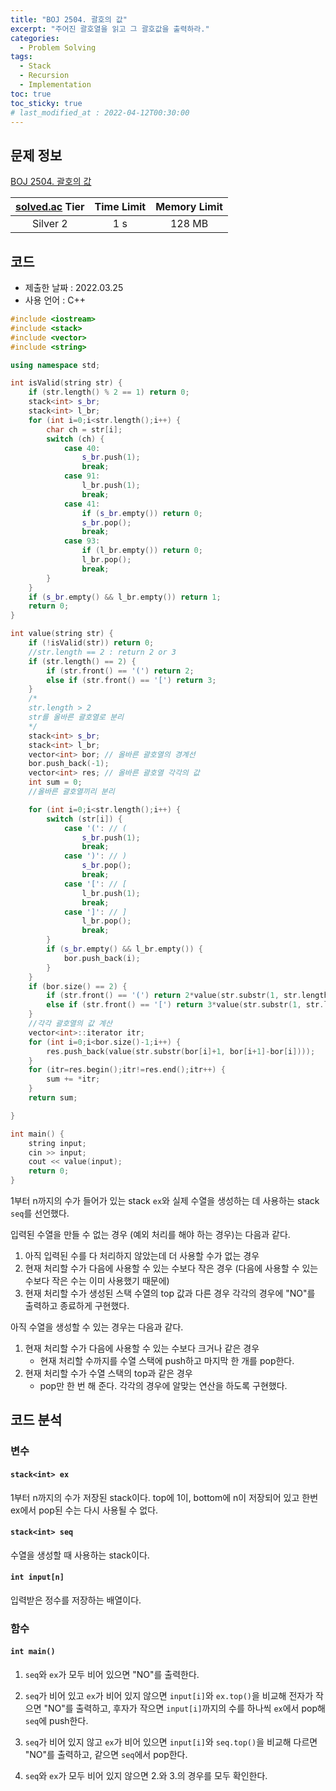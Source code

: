 ```yaml
---
title: "BOJ 2504. 괄호의 값"
excerpt: "주어진 괄호열을 읽고 그 괄호값을 출력하라."
categories: 
  - Problem Solving
tags:
  - Stack
  - Recursion
  - Implementation
toc: true
toc_sticky: true
# last_modified_at : 2022-04-12T00:30:00
---
```


## 문제 정보

[BOJ 2504. 괄호의 값](https://www.acmicpc.net/problem/2504)

| [solved.ac](https://solved.ac) Tier | Time Limit | Memory Limit |
|:-----------------------------------:|:----------:|:------------:|
| Silver 2                            | 1 s        | 128 MB       |

## 코드
- 제출한 날짜 : 2022.03.25
- 사용 언어 : C++

```cpp
#include <iostream>
#include <stack>
#include <vector>
#include <string>

using namespace std;

int isValid(string str) {
	if (str.length() % 2 == 1) return 0;
	stack<int> s_br;
	stack<int> l_br;
	for (int i=0;i<str.length();i++) {
		char ch = str[i];
		switch (ch) {
			case 40:
				s_br.push(1);
				break;
			case 91:
				l_br.push(1);
				break;
			case 41:
				if (s_br.empty()) return 0;
				s_br.pop();
				break;
			case 93:
				if (l_br.empty()) return 0;
				l_br.pop();
				break;
		}
	}
	if (s_br.empty() && l_br.empty()) return 1;
	return 0;
}

int value(string str) {
	if (!isValid(str)) return 0;
	//str.length == 2 : return 2 or 3
	if (str.length() == 2) {
		if (str.front() == '(') return 2;
		else if (str.front() == '[') return 3;
	}
	/*
	str.length > 2
	str를 올바른 괄호열로 분리
	*/
	stack<int> s_br;
	stack<int> l_br;
	vector<int> bor; // 올바른 괄호열의 경계선
	bor.push_back(-1);
	vector<int> res; // 올바른 괄호열 각각의 값
	int sum = 0;
	//올바른 괄호열끼리 분리

	for (int i=0;i<str.length();i++) {
		switch (str[i]) {
			case '(': // (
				s_br.push(1);
				break;
			case ')': // )
				s_br.pop();
				break;
			case '[': // [
				l_br.push(1);
				break;
			case ']': // ]
				l_br.pop();
				break;
		}
		if (s_br.empty() && l_br.empty()) {
			bor.push_back(i);
		}
	}
	if (bor.size() == 2) {
		if (str.front() == '(') return 2*value(str.substr(1, str.length()-2));
		else if (str.front() == '[') return 3*value(str.substr(1, str.length()-2));		
	}
	//각각 괄호열의 값 계산
	vector<int>::iterator itr;
	for (int i=0;i<bor.size()-1;i++) {
		res.push_back(value(str.substr(bor[i]+1, bor[i+1]-bor[i])));
	}
	for (itr=res.begin();itr!=res.end();itr++) {
		sum += *itr;
	}
	return sum;

}

int main() {
	string input;
	cin >> input;
	cout << value(input);
	return 0;
}
```

1부터 n까지의 수가 들어가 있는 stack `ex`와 실제 수열을 생성하는 데 사용하는 stack `seq`를 선언했다.

입력된 수열을 만들 수 없는 경우 (예외 처리를 해야 하는 경우)는 다음과 같다.
1. 아직 입력된 수를 다 처리하지 않았는데 더 사용할 수가 없는 경우
2. 현재 처리할 수가 다음에 사용할 수 있는 수보다 작은 경우 (다음에 사용할 수 있는 수보다 작은 수는 이미 사용했기 때문에)
3. 현재 처리할 수가 생성된 스택 수열의 top 값과 다른 경우
각각의 경우에 "NO"를 출력하고 종료하게 구현했다.

아직 수열을 생성할 수 있는 경우는 다음과 같다.
1. 현재 처리할 수가 다음에 사용할 수 있는 수보다 크거나 같은 경우
	- 현재 처리할 수까지를 수열 스택에 push하고 마지막 한 개를 pop한다.
2. 현재 처리할 수가 수열 스택의 top과 같은 경우
	- pop만 한 번 해 준다.
각각의 경우에 알맞는 연산을 하도록 구현했다.


## 코드 분석

### 변수
#### `stack<int> ex`
1부터 n까지의 수가 저장된 stack이다. top에 1이, bottom에 n이 저장되어 있고 한번 ex에서 pop된 수는 다시 사용될 수 없다.

#### `stack<int> seq`
수열을 생성할 때 사용하는 stack이다.

#### `int input[n]`
입력받은 정수를 저장하는 배열이다.

### 함수
####  `int main()`

1. `seq`와 `ex`가 모두 비어 있으면 "NO"를 출력한다.

2. `seq`가 비어 있고 `ex`가 비어 있지 않으면 `input[i]`와 `ex.top()`을 비교해 전자가 작으면 "NO"를 출력하고, 후자가 작으면 `input[i]`까지의 수를 하나씩 `ex`에서 pop해 `seq`에 push한다.

3. `seq`가 비어 있지 않고 `ex`가 비어 있으면 `input[i]`와 `seq.top()`을 비교해 다르면 "NO"를 출력하고, 같으면 `seq`에서 pop한다.

4. `seq`와 `ex`가 모두 비어 있지 않으면 2.와 3.의 경우를 모두 확인한다.